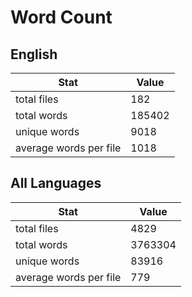 # Word Count

## English

Stat | Value
---- | -----
total files | 182
total words | 185402
unique words | 9018
average words per file | 1018

## All Languages

Stat | Value
---- | -----
total files | 4829
total words | 3763304
unique words | 83916
average words per file | 779
